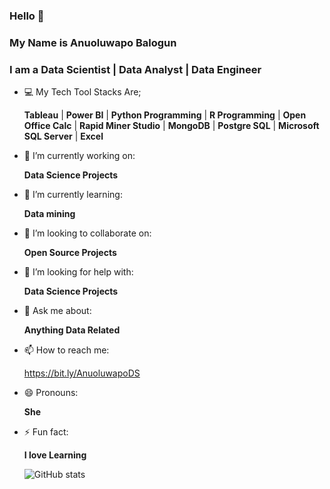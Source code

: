 ### Hello 👋
### My Name is Anuoluwapo Balogun
### I am a Data Scientist | Data Analyst | Data Engineer

<!--
**Designegycreatives/Designegycreatives** is a ✨ _special_ ✨ repository because its `README.md` (this file) appears on your GitHub profile.
-->

- :computer: My Tech Tool Stacks Are;

  **Tableau** | **Power BI** | **Python Programming** | **R Programming** | **Open Office Calc** | **Rapid Miner Studio** | **MongoDB** | **Postgre SQL** | **Microsoft SQL Server** | **Excel**
  
- 🔭 I’m currently working on: 

  **Data Science Projects**

- 🌱 I’m currently learning:

  **Data mining**
  
- 👯 I’m looking to collaborate on:

  **Open Source Projects**
  
- 🤔 I’m looking for help with: 

  **Data Science Projects**
  
- 💬 Ask me about:
 
  **Anything Data Related**
  
- 📫 How to reach me:
 
  https://bit.ly/AnuoluwapoDS
  
- 😄 Pronouns: 

  **She**

- ⚡ Fun fact:

  **I love Learning**
  
   ![GitHub stats](https://github-readme-stats.vercel.app/api?username=designegycreatives&show_icons=true&hide=contribs,prs,issues&theme=github_dark)

  
  <!--
 [![GitHub stats](https://github-readme-stats.vercel.app/api?username=designegycreatives&show_icons=true)](https://github.com/anuraghazra/github-readme-stats)
 -->
 
 [![Readme Card](https://github-readme-stats.vercel.app/api/pin/?username=designegycreatives&repo=github-readme-stats&show_owner&theme=github_dark)](https://github.com/Designegycreatives/github-readme-stats)
